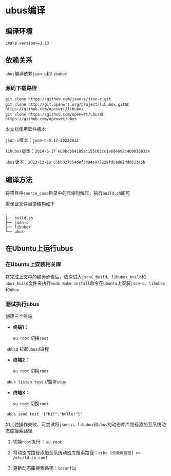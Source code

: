# ubus编译

## 编译环境

`cmake version>=3.13`



## 依赖关系

`ubus`编译依赖`json-c`和`libubox`



### 源码下载路径

```
git clone https://github.com/json-c/json-c.git
git clone http://git.openwrt.org/project/libubox.git或https://github.com/openwrt/libubox
git clone https://github.com/openwrt/ubus或https://github.com/openwrt/ubus
```

本文档使用软件版本

`json-c`版本：`json-c-0.17-20230812`

`libubox`版本：`2024-5-17 eb9bcb64185ac155c02cc1a604692c4b00368324`

`ubus`版本：`2023-12-18 65bb027054def3b94a977229fd6ad62ddd32345b`



## 编译方法

将项目中`source_code`目录中的压缩包解压，执行`build.sh`即可

需保证文件目录结构如下

```
.
├── build.sh
├── json-c
├── libubox
└── ubus
```



## 在Ubuntu上运行ubus

### 在Ubuntu上安装相关库

在完成上文中的编译步骤后，依次进入`jsonC_build`、`libubox_build`和`ubus_build`文件夹执行`sudo make install`命令在`Ubuntu`上安装`json-c`、`libubox`和`ubus`

### 测试执行ubus

创建三个终端

* **终端1：**

  `su root` 切换`root`

​	`ubusd`  拉起`ubusd`进程

* **终端2：**

  `su root` 切换`root`

​	`ubus listen test` //监听`ubus`

* **终端3：**

  `su root` 切换`root`

​	`ubus send test '{"hi!":"hello!"}'`



如上述操作失败，可尝试将`json-c`、`libubox`和`ubus`的动态库库路径添加至系统动态库搜索路径

1. 切换`root`执行 ：`su root` 

2. 将动态库路径添加至系统动态库搜索路径：`echo [依赖库路径] >> /etc/ld.so.conf`

3. 更新动态库搜索路径：`ldconfig`
